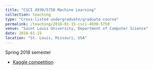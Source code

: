 ```yaml
---
title: "CSCI 4930/5750 Machine Learning"
collection: teaching
type: "Cross-listed undergraduate/graduate course"
permalink: /teaching/2018-01-15-csci-4930-5750
venue: "Saint Louis University, Department of Computer Science"
date: 2018-01-15
location: "St. Louis, Missouri, USA"
---
```


Spring 2018 semester

* [Kaggle competition](https://www.kaggle.com/c/azerbaijani-unicodification)
